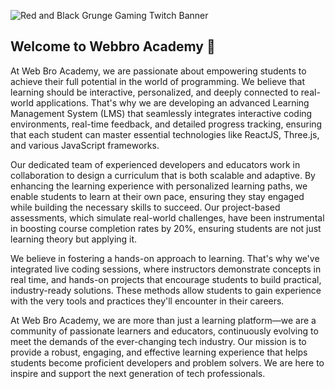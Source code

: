 
![Red and Black Grunge Gaming Twitch Banner](https://github.com/user-attachments/assets/e958da3f-7cba-49b6-b9fb-ddea40e843f1)

## Welcome to Webbro Academy 👋

At Web Bro Academy, we are passionate about empowering students to achieve their full potential in the world of programming. We believe that learning should be interactive, personalized, and deeply connected to real-world applications. That's why we are developing an advanced Learning Management System (LMS) that seamlessly integrates interactive coding environments, real-time feedback, and detailed progress tracking, ensuring that each student can master essential technologies like ReactJS, Three.js, and various JavaScript frameworks.  

Our dedicated team of experienced developers and educators work in collaboration to design a curriculum that is both scalable and adaptive. By enhancing the learning experience with personalized learning paths, we enable students to learn at their own pace, ensuring they stay engaged while building the necessary skills to succeed. Our project-based assessments, which simulate real-world challenges, have been instrumental in boosting course completion rates by 20%, ensuring students are not just learning theory but applying it.  

We believe in fostering a hands-on approach to learning. That's why we've integrated live coding sessions, where instructors demonstrate concepts in real time, and hands-on projects that encourage students to build practical, industry-ready solutions. These methods allow students to gain experience with the very tools and practices they'll encounter in their careers.  

At Web Bro Academy, we are more than just a learning platform—we are a community of passionate learners and educators, continuously evolving to meet the demands of the ever-changing tech industry. Our mission is to provide a robust, engaging, and effective learning experience that helps students become proficient developers and problem solvers. We are here to inspire and support the next generation of tech professionals.
